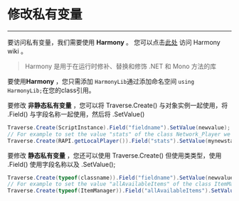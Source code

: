# 修改私有变量 
---
要访问私有变量，我们需要使用 ****Harmony**** 。   您可以点击[此处](https://harmony.pardeike.net/) 访问 Harmony wiki 。 
>Harmony 是用于在运行时修补、替换和修饰 .NET 和 Mono 方法的库

要使用****Harmony**** ，您只需添加 <code class="lang-csharp">HarmonyLib</code>通过添加命名空间 <code class="lang-csharp">using HarmonyLib;</code>在您的class引用。 

要修改 ****非静态私有变量**** ，您可以将 Traverse.Create() 与对象实例一起使用，将 .Field() 与字段名称一起使用，然后将 .SetValue() 
```csharp
Traverse.Create(ScriptInstance).Field("fieldname").SetValue(newvalue);
// For example to set the value "stats" of the class Network_Player we can do that :
Traverse.Create(RAPI.getLocalPlayer()).Field("stats").SetValue(mynewstats);
```
要修改 ****静态私有变量**** ，您还可以使用 Traverse.Create() 但使用类类型，使用 .Field() 使用字段名称以及 .SetValue(); 
```csharp
Traverse.Create(typeof(classname)).Field("fieldname").SetValue(newvalue);
// For example to set the value "allAvailableItems" of the class ItemManager we can do that :
Traverse.Create(typeof(ItemManager)).Field("allAvailableItems").SetValue(mynewitemlist);
```